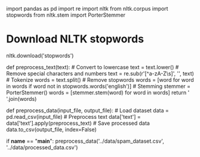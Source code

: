 import pandas as pd
import re
import nltk
from nltk.corpus import stopwords
from nltk.stem import PorterStemmer

# Download NLTK stopwords
nltk.download('stopwords')

def preprocess_text(text):
    # Convert to lowercase
    text = text.lower()
    # Remove special characters and numbers
    text = re.sub(r'[^a-zA-Z\s]', '', text)
    # Tokenize
    words = text.split()
    # Remove stopwords
    words = [word for word in words if word not in stopwords.words('english')]
    # Stemming
    stemmer = PorterStemmer()
    words = [stemmer.stem(word) for word in words]
    return ' '.join(words)

def preprocess_data(input_file, output_file):
    # Load dataset
    data = pd.read_csv(input_file)
    # Preprocess text
    data['text'] = data['text'].apply(preprocess_text)
    # Save processed data
    data.to_csv(output_file, index=False)

if __name__ == "__main__":
    preprocess_data('../data/spam_dataset.csv', '../data/processed_data.csv')
